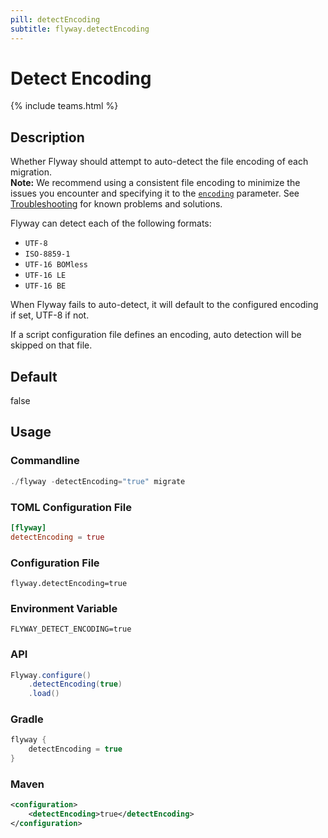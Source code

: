 ```yaml
---
pill: detectEncoding
subtitle: flyway.detectEncoding
---
```


# Detect Encoding
{% include teams.html %}

## Description
Whether Flyway should attempt to auto-detect the file encoding of each migration. <br/>
**Note:** We recommend using a consistent file encoding to minimize the issues you encounter and specifying it to the [`encoding`](Configuration/parameters/flyway/encoding) parameter. See [Troubleshooting](Configuration/parameters/flyway/encoding#troubleshooting) for known problems and solutions.

Flyway can detect each of the following formats:

* `UTF-8`
* `ISO-8859-1`
* `UTF-16 BOMless`
* `UTF-16 LE`
* `UTF-16 BE`

When Flyway fails to auto-detect, it will default to the configured encoding if set, UTF-8 if not.

If a script configuration file defines an encoding, auto detection will be skipped on that file.

## Default
false

## Usage

### Commandline
```powershell
./flyway -detectEncoding="true" migrate
```

### TOML Configuration File
```toml
[flyway]
detectEncoding = true
```

### Configuration File
```properties
flyway.detectEncoding=true
```

### Environment Variable
```properties
FLYWAY_DETECT_ENCODING=true
```

### API
```java
Flyway.configure()
    .detectEncoding(true)
    .load()
```

### Gradle
```groovy
flyway {
    detectEncoding = true
}
```

### Maven
```xml
<configuration>
    <detectEncoding>true</detectEncoding>
</configuration>
```
